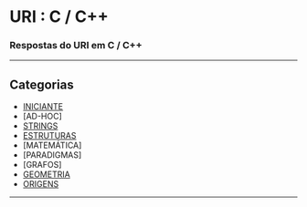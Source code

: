 
# URI : C / C++

### Respostas do URI em C / C++

---

## Categorias

* [INICIANTE](https://github.com/alissonalbuquerque/URI-C_CPP/tree/master/iniciante)
* [AD-HOC]
* [STRINGS](https://github.com/alissonalbuquerque/URI-C_CPP/tree/master/strings)
* [ESTRUTURAS](https://github.com/alissonalbuquerque/URI-C_CPP/tree/master/estruturas)
* [MATEMÁTICA]
* [PARADIGMAS]
* [GRAFOS]
* [GEOMETRIA](https://github.com/alissonalbuquerque/URI-C_CPP/tree/master/geometria)
* [ORIGENS](https://github.com/alissonalbuquerque/URI-C_CPP/tree/master/origens)

---